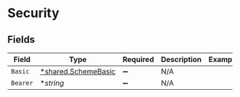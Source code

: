 # Security


## Fields

| Field                                                            | Type                                                             | Required                                                         | Description                                                      | Example                                                          |
| ---------------------------------------------------------------- | ---------------------------------------------------------------- | ---------------------------------------------------------------- | ---------------------------------------------------------------- | ---------------------------------------------------------------- |
| `Basic`                                                          | [*shared.SchemeBasic](../../../pkg/models/shared/schemebasic.md) | :heavy_minus_sign:                                               | N/A                                                              |                                                                  |
| `Bearer`                                                         | **string*                                                        | :heavy_minus_sign:                                               | N/A                                                              |                                                                  |